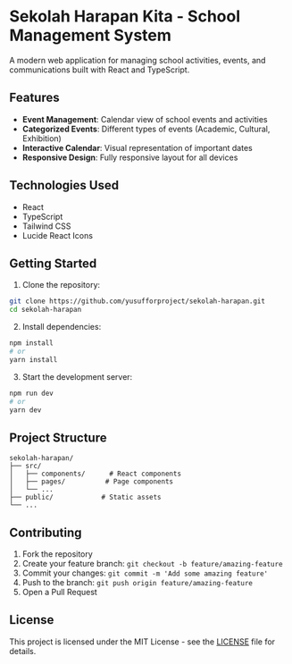 # Sekolah Harapan Kita - School Management System

A modern web application for managing school activities, events, and communications built with React and TypeScript.

## Features

- **Event Management**: Calendar view of school events and activities
- **Categorized Events**: Different types of events (Academic, Cultural, Exhibition)
- **Interactive Calendar**: Visual representation of important dates
- **Responsive Design**: Fully responsive layout for all devices

## Technologies Used

- React
- TypeScript
- Tailwind CSS
- Lucide React Icons

## Getting Started

1. Clone the repository:
```bash
git clone https://github.com/yusufforproject/sekolah-harapan.git
cd sekolah-harapan
```

2. Install dependencies:
```bash
npm install
# or
yarn install
```

3. Start the development server:
```bash
npm run dev
# or
yarn dev
```

## Project Structure

```
sekolah-harapan/
├── src/
│   ├── components/      # React components
│   ├── pages/          # Page components
│   └── ...
├── public/            # Static assets
└── ...
```

## Contributing

1. Fork the repository
2. Create your feature branch: `git checkout -b feature/amazing-feature`
3. Commit your changes: `git commit -m 'Add some amazing feature'`
4. Push to the branch: `git push origin feature/amazing-feature`
5. Open a Pull Request

## License

This project is licensed under the MIT License - see the [LICENSE](LICENSE) file for details.
